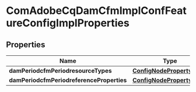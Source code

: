 
# ComAdobeCqDamCfmImplConfFeatureConfigImplProperties

## Properties
Name | Type | Description | Notes
------------ | ------------- | ------------- | -------------
**damPeriodcfmPeriodresourceTypes** | [**ConfigNodePropertyArray**](ConfigNodePropertyArray.md) |  |  [optional]
**damPeriodcfmPeriodreferenceProperties** | [**ConfigNodePropertyArray**](ConfigNodePropertyArray.md) |  |  [optional]



